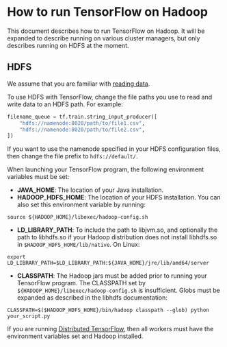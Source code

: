 # How to run TensorFlow on Hadoop

This document describes how to run TensorFlow on Hadoop. It will be expanded to
describe running on various cluster managers, but only describes running on HDFS
at the moment.

## HDFS

We assume that you are familiar with [reading data](../reading_data/index.md).

To use HDFS with TensorFlow, change the file paths you use to read and write
data to an HDFS path. For example:

```python
filename_queue = tf.train.string_input_producer([
    "hdfs://namenode:8020/path/to/file1.csv",
    "hdfs://namenode:8020/path/to/file2.csv",
])
```

If you want to use the namenode specified in your HDFS configuration files, then
change the file prefix to `hdfs://default/`.

When launching your TensorFlow program, the following environment variables must
be set:

*   **JAVA_HOME**: The location of your Java installation.
*   **HADOOP_HDFS_HOME**: The location of your HDFS installation. You can also
    set this environment variable by running:

```shell
source ${HADOOP_HOME}/libexec/hadoop-config.sh
```

*   **LD_LIBRARY_PATH**: To include the path to libjvm.so, and optionally the path 
    to libhdfs.so if your Hadoop distribution does not install libhdfs.so in 
    `$HADOOP_HDFS_HOME/lib/native`. On Linux:

```shell
export LD_LIBRARY_PATH=$LD_LIBRARY_PATH:${JAVA_HOME}/jre/lib/amd64/server
```

*   **CLASSPATH**: The Hadoop jars must be added prior to running your
    TensorFlow program. The CLASSPATH set by
    `${HADOOP_HOME}/libexec/hadoop-config.sh` is insufficient. Globs must be
    expanded as described in the libhdfs documentation:

```shell
CLASSPATH=$($HADOOP_HDFS_HOME}/bin/hadoop classpath --glob) python your_script.py
```

If you are running [Distributed TensorFlow](../distributed/index.md), then all
workers must have the environment variables set and Hadoop installed.
